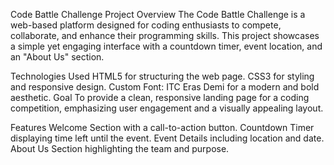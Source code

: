   Code Battle Challenge
Project Overview
The Code Battle Challenge is a web-based platform designed for coding enthusiasts to compete, collaborate, and enhance their programming skills. This project showcases a simple yet engaging interface with a countdown timer, event location, and an "About Us" section.

Technologies Used
HTML5 for structuring the web page.
CSS3 for styling and responsive design.
Custom Font: ITC Eras Demi for a modern and bold aesthetic.
Goal
To provide a clean, responsive landing page for a coding competition, emphasizing user engagement and a visually appealing layout.

Features
Welcome Section with a call-to-action button.
Countdown Timer displaying time left until the event.
Event Details including location and date.
About Us Section highlighting the team and purpose.
